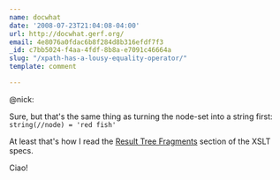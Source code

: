```yaml
---
name: docwhat
date: '2008-07-23T21:04:08-04:00'
url: http://docwhat.gerf.org/
email: 4e8076a0fdac6b8f284d8b316efdf7f3
_id: c7bb5024-f4aa-4fdf-8b8a-e7091c46664a
slug: "/xpath-has-a-lousy-equality-operator/"
template: comment

---
```


@nick:

Sure, but that's the same thing as turning the node-set into a string first:
<code>string(//node) = 'red fish'</code>

At least that's how I read the <a href="http://www.w3.org/TR/xslt#section-Result-Tree-Fragments" rel="nofollow">Result Tree Fragments</a> section of the XSLT specs.

Ciao!
